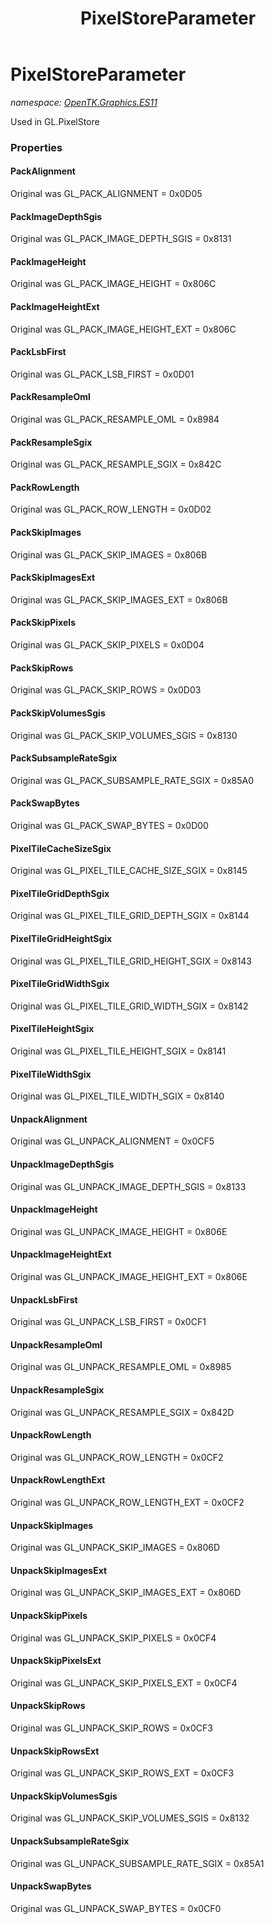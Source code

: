 ﻿---
title: PixelStoreParameter
---

# PixelStoreParameter
_namespace: [OpenTK.Graphics.ES11](N-OpenTK.Graphics.ES11.html)_

Used in GL.PixelStore



### Properties

#### PackAlignment
Original was GL_PACK_ALIGNMENT = 0x0D05
#### PackImageDepthSgis
Original was GL_PACK_IMAGE_DEPTH_SGIS = 0x8131
#### PackImageHeight
Original was GL_PACK_IMAGE_HEIGHT = 0x806C
#### PackImageHeightExt
Original was GL_PACK_IMAGE_HEIGHT_EXT = 0x806C
#### PackLsbFirst
Original was GL_PACK_LSB_FIRST = 0x0D01
#### PackResampleOml
Original was GL_PACK_RESAMPLE_OML = 0x8984
#### PackResampleSgix
Original was GL_PACK_RESAMPLE_SGIX = 0x842C
#### PackRowLength
Original was GL_PACK_ROW_LENGTH = 0x0D02
#### PackSkipImages
Original was GL_PACK_SKIP_IMAGES = 0x806B
#### PackSkipImagesExt
Original was GL_PACK_SKIP_IMAGES_EXT = 0x806B
#### PackSkipPixels
Original was GL_PACK_SKIP_PIXELS = 0x0D04
#### PackSkipRows
Original was GL_PACK_SKIP_ROWS = 0x0D03
#### PackSkipVolumesSgis
Original was GL_PACK_SKIP_VOLUMES_SGIS = 0x8130
#### PackSubsampleRateSgix
Original was GL_PACK_SUBSAMPLE_RATE_SGIX = 0x85A0
#### PackSwapBytes
Original was GL_PACK_SWAP_BYTES = 0x0D00
#### PixelTileCacheSizeSgix
Original was GL_PIXEL_TILE_CACHE_SIZE_SGIX = 0x8145
#### PixelTileGridDepthSgix
Original was GL_PIXEL_TILE_GRID_DEPTH_SGIX = 0x8144
#### PixelTileGridHeightSgix
Original was GL_PIXEL_TILE_GRID_HEIGHT_SGIX = 0x8143
#### PixelTileGridWidthSgix
Original was GL_PIXEL_TILE_GRID_WIDTH_SGIX = 0x8142
#### PixelTileHeightSgix
Original was GL_PIXEL_TILE_HEIGHT_SGIX = 0x8141
#### PixelTileWidthSgix
Original was GL_PIXEL_TILE_WIDTH_SGIX = 0x8140
#### UnpackAlignment
Original was GL_UNPACK_ALIGNMENT = 0x0CF5
#### UnpackImageDepthSgis
Original was GL_UNPACK_IMAGE_DEPTH_SGIS = 0x8133
#### UnpackImageHeight
Original was GL_UNPACK_IMAGE_HEIGHT = 0x806E
#### UnpackImageHeightExt
Original was GL_UNPACK_IMAGE_HEIGHT_EXT = 0x806E
#### UnpackLsbFirst
Original was GL_UNPACK_LSB_FIRST = 0x0CF1
#### UnpackResampleOml
Original was GL_UNPACK_RESAMPLE_OML = 0x8985
#### UnpackResampleSgix
Original was GL_UNPACK_RESAMPLE_SGIX = 0x842D
#### UnpackRowLength
Original was GL_UNPACK_ROW_LENGTH = 0x0CF2
#### UnpackRowLengthExt
Original was GL_UNPACK_ROW_LENGTH_EXT = 0x0CF2
#### UnpackSkipImages
Original was GL_UNPACK_SKIP_IMAGES = 0x806D
#### UnpackSkipImagesExt
Original was GL_UNPACK_SKIP_IMAGES_EXT = 0x806D
#### UnpackSkipPixels
Original was GL_UNPACK_SKIP_PIXELS = 0x0CF4
#### UnpackSkipPixelsExt
Original was GL_UNPACK_SKIP_PIXELS_EXT = 0x0CF4
#### UnpackSkipRows
Original was GL_UNPACK_SKIP_ROWS = 0x0CF3
#### UnpackSkipRowsExt
Original was GL_UNPACK_SKIP_ROWS_EXT = 0x0CF3
#### UnpackSkipVolumesSgis
Original was GL_UNPACK_SKIP_VOLUMES_SGIS = 0x8132
#### UnpackSubsampleRateSgix
Original was GL_UNPACK_SUBSAMPLE_RATE_SGIX = 0x85A1
#### UnpackSwapBytes
Original was GL_UNPACK_SWAP_BYTES = 0x0CF0

